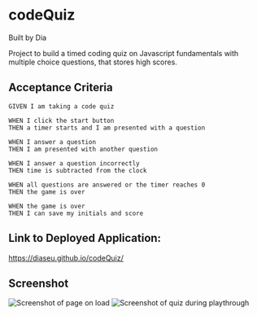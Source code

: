 # codeQuiz
Built by Dia

Project to build a timed coding quiz on Javascript fundamentals with multiple choice questions, that stores high scores.



## Acceptance Criteria

```
GIVEN I am taking a code quiz

WHEN I click the start button
THEN a timer starts and I am presented with a question

WHEN I answer a question
THEN I am presented with another question

WHEN I answer a question incorrectly
THEN time is subtracted from the clock

WHEN all questions are answered or the timer reaches 0
THEN the game is over

WHEN the game is over
THEN I can save my initials and score
```

## Link to Deployed Application:  

https://diaseu.github.io/codeQuiz/

## Screenshot 

<img src="https://i.imgur.com/Gj3w8lq.png" alt="Screenshot of page on load" />

<img src="https://i.imgur.com/LLnG1hX.png" alt="Screenshot of quiz during playthrough" />